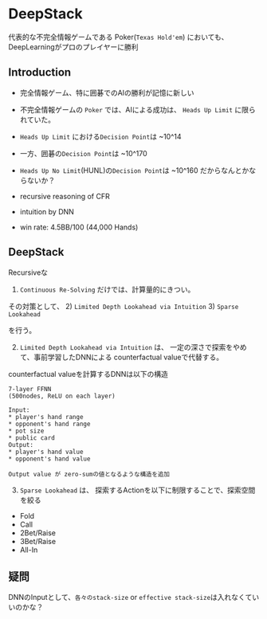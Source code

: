 # DeepStack

代表的な不完全情報ゲームである Poker(`Texas Hold'em`) においても、
DeepLearningがプロのプレイヤーに勝利

## Introduction

* 完全情報ゲーム、特に囲碁でのAIの勝利が記憶に新しい
* 不完全情報ゲームの `Poker` では、AIによる成功は、 `Heads Up Limit` に限られていた。
* `Heads Up Limit` における`Decision Point`は ~10^14
* 一方、囲碁の`Decision Point`は ~10^170  
* `Heads Up No Limit`(HUNL)の`Decision Point`は ~10^160 だからなんとかならないか？

* recursive reasoning of CFR
* intuition by DNN
* win rate: 4.5BB/100 (44,000 Hands)

## DeepStack

Recursiveな
1) `Continuous Re-Solving`
だけでは、計算量的にきつい。

その対策として、
2) `Limited Depth Lookahead via Intuition`
3) `Sparse Lookahead`

を行う。

2) `Limited Depth Lookahead via Intuition` は、
一定の深さで探索をやめて、事前学習したDNNによる
counterfactual valueで代替する。

counterfactual valueを計算するDNNは以下の構造
```
7-layer FFNN
(500nodes, ReLU on each layer)

Input:
* player's hand range
* opponent's hand range
* pot size
* public card
Output:
* player's hand value
* opponent's hand value

Output value が zero-sumの値となるような構造を追加
```

3) `Sparse Lookahead` は、
探索するActionを以下に制限することで、探索空間を絞る
* Fold
* Call
* 2Bet/Raise
* 3Bet/Raise
* All-In

## 疑問

DNNのInputとして、`各々のstack-size` or `effective stack-size`は入れなくていいのかな？
